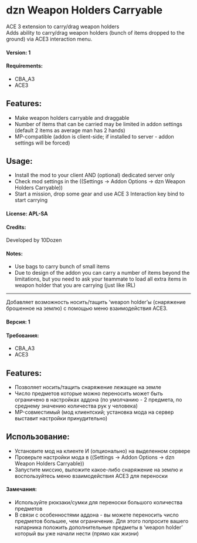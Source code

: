 # dzn Weapon Holders Carryable
ACE 3 extension to carry/drag weapon holders
<br />Adds ability to carry/drag weapon holders (bunch of items dropped to the ground) via ACE3 interaction menu.

#### Version: 1
#### Requirements: 
- CBA_A3 
- ACE3

## Features:
- Make weapon holders carryable and draggable
- Number of items that can be carried may be limited in addon settings (default 2 items as average man has 2 hands)
- MP-compatible (addon is client-side; if installed to server - addon settings will be forced)

## Usage:
- Install the mod to your client AND (optional) dedicated server only
- Check mod settings in the ((Settings -> Addon Options -> dzn Weapon Holders Carryable))
- Start a mission, drop some gear and use ACE 3 Interaction key bind to start carrying

#### License: APL-SA

#### Credits:
Developed by 10Dozen

#### Notes:
- Use bags to carry bunch of small items
- Due to design of the addon you can carry a number of items beyond the limitations, but you need to ask your teammate to load all extra items in weapon holder that you are carrying (just like IRL)

<hr />
Добавляет возможность носить/тащить ‘weapon holder’ы (снаряжение брошенное на землю) с помощью меню взаимодействия ACE3.

#### Версия: 1
#### Требования:
- CBA_A3 
- ACE3

## Features:
- Позволяет носить/тащить снаряжение лежащее на земле
- Число предметов которые можно переносить может быть ограничено в настройках аддона (по умолчанию - 2 предмета, по среднему значению количества рук у человека)
- MP-совместимый (мод клиентский; установка мода на сервер выставит настройки принудительно)

## Использование:
- Установите мод на клиенте И (опционально) на выделенном сервере
- Проверьте настройки мода в ((Settings -> Addon Options -> dzn Weapon Holders Carryable))
- Запустите миссию, выложите какое-либо снаряжение на землю и воспользуйтесь меню взаимодействия ACE3 для переноски

#### Замечания:
- Используйте рюкзаки/сумки для переноски большого количества предметов
- В связи с особенностями аддона - вы можете переносить число предметов большее, чем ограничение. Для этого попросите вашего напарника положить дополнительные предметы в ‘weapon holder’ который вы уже начали нести (прямо как жизни)
